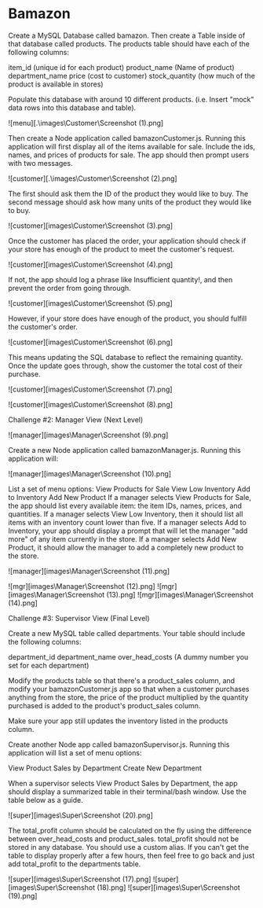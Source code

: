 # Bamazon

Create a MySQL Database called bamazon.
Then create a Table inside of that database called products.
The products table should have each of the following columns:



item_id (unique id for each product)
product_name (Name of product)
department_name
price (cost to customer)
stock_quantity (how much of the product is available in stores)



Populate this database with around 10 different products. (i.e. Insert "mock" data rows into this database and table).

![menu][.\images\Customer\Screenshot (1).png]

Then create a Node application called bamazonCustomer.js. Running this application will first display all of the items available for sale. Include the ids, names, and prices of products for sale.
The app should then prompt users with two messages.

![customer][.\images\Customer\Screenshot (2).png]

The first should ask them the ID of the product they would like to buy.
The second message should ask how many units of the product they would like to buy.

![customer][images\Customer\Screenshot (3).png]

Once the customer has placed the order, your application should check if your store has enough of the product to meet the customer's request.

![customer][images\Customer\Screenshot (4).png]

If not, the app should log a phrase like Insufficient quantity!, and then prevent the order from going through.

![customer][images\Customer\Screenshot (5).png]

However, if your store does have enough of the product, you should fulfill the customer's order.

![customer][images\Customer\Screenshot (6).png]

This means updating the SQL database to reflect the remaining quantity.
Once the update goes through, show the customer the total cost of their purchase.

![customer][images\Customer\Screenshot (7).png]

![customer][images\Customer\Screenshot (8).png]


Challenge #2: Manager View (Next Level)

![manager][images\Manager\Screenshot (9).png]

Create a new Node application called bamazonManager.js. Running this application will:

![manager][images\Manager\Screenshot (10).png]

List a set of menu options:
View Products for Sale
View Low Inventory
Add to Inventory
Add New Product
If a manager selects View Products for Sale, the app should list every available item: the item IDs, names, prices, and quantities.
If a manager selects View Low Inventory, then it should list all items with an inventory count lower than five.
If a manager selects Add to Inventory, your app should display a prompt that will let the manager "add more" of any item currently in the store.
If a manager selects Add New Product, it should allow the manager to add a completely new product to the store.

![manager][images\Manager\Screenshot (11).png]

![mgr][images\Manager\Screenshot (12).png]
![mgr][images\Manager\Screenshot (13).png]
![mgr][images\Manager\Screenshot (14).png]

Challenge #3: Supervisor View (Final Level)

Create a new MySQL table called departments. Your table should include the following columns:

department_id
department_name
over_head_costs (A dummy number you set for each department)

Modify the products table so that there's a product_sales column, and modify your bamazonCustomer.js app so that when a customer purchases anything from the store, the price of the product multiplied by the quantity purchased is added to the product's product_sales column.

Make sure your app still updates the inventory listed in the products column.

Create another Node app called bamazonSupervisor.js. Running this application will list a set of menu options:

View Product Sales by Department
Create New Department

When a supervisor selects View Product Sales by Department, the app should display a summarized table in their terminal/bash window. Use the table below as a guide.

![super][images\Super\Screenshot (20).png]

The total_profit column should be calculated on the fly using the difference between over_head_costs and product_sales. total_profit should not be stored in any database. You should use a custom alias.
If you can't get the table to display properly after a few hours, then feel free to go back and just add total_profit to the departments table.

![super][images\Super\Screenshot (17).png]
![super][images\Super\Screenshot (18).png]
![super][images\Super\Screenshot (19).png]